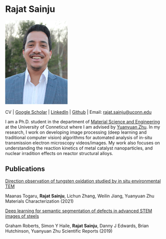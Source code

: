 # Rajat Sainju

<img src="/Sainju_MSE_Profile.JPG" width="200" height="270">

CV | [Google Scholar](https://scholar.google.com/citations?user=c1UCRoEAAAAJ&hl=en) | [LinkedIn](https://www.linkedin.com/in/rajat-sainju-a3435812a) | [Github](https://github.com/rajatsainju) | Email: rajat.sainju@uconn.edu

I am a Ph.D. student in the department of [Material Science and Engineering](https://mse.engr.uconn.edu/) at the University of Conneticut where I am advised by [Yuanyuan Zhu](https://zhu.mse.uconn.edu/). In my research, I work on developing image processing (deep learning and traditional computer vision) algorithms for automated analysis of in-situ transmission electron microscopy videos/images. My work also focuses on understanding the reaction kinetics of metal catalyst nanoparticles, and nuclear irradition effects on reactor structural alloys.

## Publications

[Direction observation of tungsten oxidation studied by in situ environmental TEM](https://www.sciencedirect.com/science/article/pii/S1044580321001467)

Maanas Togaru, **Rajat Sainju**, Lichun Zhang, Weilin Jiang, Yuanyuan Zhu
Materials Characterization (2021)

[Deep learning for semantic segmentation of defects in advanced STEM images of steels](https://www.nature.com/articles/s41598-019-49105-0)

Graham Roberts, Simon Y Haile, **Rajat Sainju**, Danny J Edwards, Brian Hutchinson, Yuanyuan Zhu
Scientific Reports (2019)




